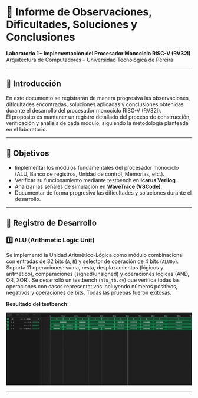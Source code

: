 # 🧠 Informe de Observaciones, Dificultades, Soluciones y Conclusiones

**Laboratorio 1 – Implementación del Procesador Monociclo RISC-V (RV32I)**  
Arquitectura de Computadores – Universidad Tecnológica de Pereira

---

## 📘 Introducción

En este documento se registrarán de manera progresiva las observaciones, dificultades encontradas, soluciones aplicadas y conclusiones obtenidas durante el desarrollo del procesador monociclo RISC-V (RV32I).  
El propósito es mantener un registro detallado del proceso de construcción, verificación y análisis de cada módulo, siguiendo la metodología planteada en el laboratorio.

---

## 🎯 Objetivos

- Implementar los módulos fundamentales del procesador monociclo (ALU, Banco de registros, Unidad de control, Memorias, etc.).
- Verificar su funcionamiento mediante testbench en **Icarus Verilog**.
- Analizar las señales de simulación en **WaveTrace (VSCode)**.
- Documentar de forma progresiva las dificultades y soluciones durante el desarrollo.

---

## 📝 Registro de Desarrollo

### 1️⃣ ALU (Arithmetic Logic Unit)

Se implementó la Unidad Aritmético-Lógica como módulo combinacional con entradas de 32 bits (`A`, `B`) y selector de operación de 4 bits (`ALUOp`). Soporta 11 operaciones: suma, resta, desplazamientos (lógicos y aritmético), comparaciones (signed/unsigned) y operaciones lógicas (AND, OR, XOR). Se desarrolló un testbench (`alu_tb.sv`) que verifica todas las operaciones con casos representativos incluyendo números positivos, negativos y operaciones de bits. Todas las pruebas fueron exitosas.

**Resultado del testbench:**

![Resultado ALU Testbench](../img/alu_tb.png)

---
